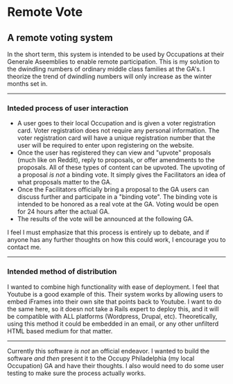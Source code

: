 # Remote Vote
## A remote voting system

In the short term, this system is intended to be used by Occupations at their Generale Aseemblies to enable remote participation. This is my solution to the dwindling numbers of ordinary middle class families at the GA's. I theorize the trend of dwindling numbers will only increase as the winter months set in.
*******************************************************************************************************************
### Inteded process of user interaction

- A user goes to their local Occupation and is given a voter registration card. Voter registration does not require any personal information. The voter registration card will have a unique registration number that the user will be required to enter upon registering on the website.
- Once the user has registered they can view and "upvote" proposals (much like on Reddit), reply to proposals, or offer amendments to the proposals. All of these types of content can be upvoted. The upvoting of a proposal *is not* a binding vote. It simply gives the Facilitators an idea of what proposals matter to the GA.
- Once the Facilitators officially bring a proposal to the GA users can discuss further and participate in a "binding vote". The binding vote is intended to be honored as a real vote at the GA. Voting would be open for 24 hours after the actual GA.
- The results of the vote will be announced at the following GA.

I feel I must emphasize that this process is entirely up to debate, and if anyone has any further thoughts on how this could work, I encourage you to contact me.
*******************************************************************************************************************
### Intended method of distribution

I wanted to combine high functionality with ease of deployment. I feel that Youtube is a good example of this. Their system works by allowing users to embed iFrames into their own site that points back to Youtube. I want to do the same here, so it doesn not take a Rails expert to deploy this, and it will be compatible with ALL platforms (Wordpress, Drupal, etc). Theoretically, using this method it could be embedded in an email, or any other unfilterd HTML based medium for that matter.
*******************************************************************************************************************
Currently this software *is not* an official endeavor. I wanted to build the software *and then* present it to the Occupy Philadelphia (my local Occupation) GA and have their thoughts. I also would need to do some user testing to make sure the process actually works.
